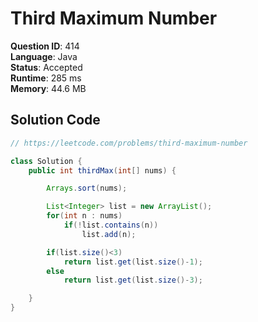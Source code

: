# Third Maximum Number

**Question ID**: 414  
**Language**: Java  
**Status**: Accepted  
**Runtime**: 285 ms  
**Memory**: 44.6 MB  

## Solution Code
```java
// https://leetcode.com/problems/third-maximum-number

class Solution {
    public int thirdMax(int[] nums) {

        Arrays.sort(nums);

        List<Integer> list = new ArrayList();
        for(int n : nums)
            if(!list.contains(n))
                list.add(n);

        if(list.size()<3)
            return list.get(list.size()-1);
        else
            return list.get(list.size()-3);

    }
}
```
